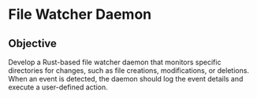 # File Watcher Daemon

## Objective

Develop a Rust-based file watcher daemon that monitors specific directories for changes, such as file creations, modifications, or deletions. When an event is detected, the daemon should log the event details and execute a user-defined action.
